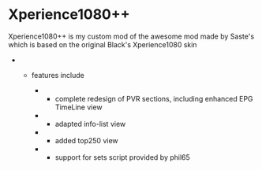 Xperience1080++
=================

Xperience1080++ is my custom mod of the awesome mod made by Saste's which is based on the original Black's Xperience1080 skin

  - - features include 
  
  		- - complete redesign of PVR sections, including enhanced EPG TimeLine view 
  		- - adapted info-list view
  		- - added top250 view  
  		- - support for sets script provided by phil65
